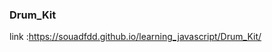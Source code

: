 <h3>Drum_Kit</h3>

<p>link :<a href="https://souadfdd.github.io/learning_javascript/Drum_Kit/">https://souadfdd.github.io/learning_javascript/Drum_Kit/</a>
